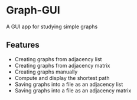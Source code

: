 # Graph-GUI
A GUI app for studying simple graphs
## Features
* Creating graphs from adjacency list
* Creating graphs from adjacency matrix
* Creating graphs manually
* Compute and display the shortest path
* Saving graphs into a file as an adjacency list
* Saving graphs into a file as an adjacency matrix
